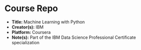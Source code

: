 # Course Repo
- **Title:** Machine Learning with Python
- **Creator(s):** IBM
- **Platform:** Coursera
- **Note(s):** Part of the IBM Data Science Professional Certificate specialization
